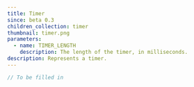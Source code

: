 ```yaml
---
title: Timer
since: beta 0.3
children_collection: timer
thumbnail: timer.png
parameters:
  - name: TIMER_LENGTH
    description: The length of the timer, in milliseconds.
description: Represents a timer.
---
```


```javascript
// To be filled in
```

